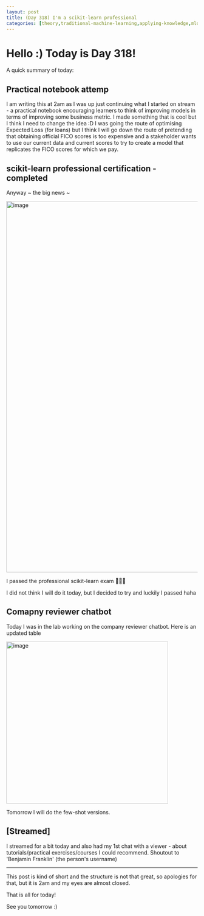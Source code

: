 ```yaml
---
layout: post
title: (Day 318) I'm a scikit-learn professional
categories: [theory,traditional-machine-learning,applying-knowledge,mlops,nlp]
---
```


# Hello :) Today is Day 318!
A quick summary of today:

## Practical notebook attemp

I am writing this at 2am as I was up just continuing what I started on stream - a practical notebook encouraging learners to think of improving models in terms of improving some business metric. I made something that is cool but I think I need to change the idea :D I was going the route of optimising Expected Loss (for loans) but I think I will go down the route of pretending that obtaining official FICO scores is too expensive and a stakeholder wants to use our current data and current scores to try to create a model that replicates the FICO scores for which we pay.

## scikit-learn professional certification - completed

Anyway ~ the big news ~

<img width="976" alt="image" src="https://github.com/user-attachments/assets/018c47f4-4a98-4620-9cf0-13f5487fe000">

I passed the professional scikit-learn exam 🥳🥳🥳

I did not think I will do it today, but I decided to try and luckily I passed haha

## Comapny reviewer chatbot

Today I was in the lab working on the company reviewer chatbot. Here is an updated table

<img width="426" alt="image" src="https://github.com/user-attachments/assets/4d6ac25c-7477-42db-90e0-cdc8a45c0ea4">

Tomorrow I will do the few-shot versions.

## [Streamed]

I streamed for a bit today and also had my 1st chat with a viewer - about tutorials/practical exercises/courses I could recommend. Shoutout to 'Benjamin Franklin' (the person's username)

---

This post is kind of short and the structure is not that great, so apologies for that, but it is 2am and my eyes are almost closed.

That is all for today!

See you tomorrow :)

